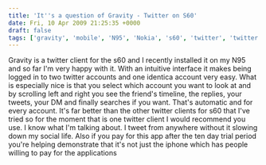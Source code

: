 ```yaml
---
title: 'It''s a question of Gravity - Twitter on S60'
date: Fri, 10 Apr 2009 21:25:35 +0000
draft: false
tags: ['gravity', 'mobile', 'N95', 'Nokia', 's60', 'twitter', 'twitter']
---
```


Gravity is a twitter client for the s60 and I recently installed it on my N95 and so far I'm very happy with it. With an intuitive interface it makes being logged in to two twitter accounts and one identica account very easy. What is especially nice is that you select which account you want to look at and by scrolling left and right you see the friend's timeline, the replies, your tweets, your DM and finally searches if you want. That's automatic and for every account. It's far better than the other twitter clients for s60 that I've tried so for the moment that is one twitter client I would recommend you use. I know what I'm talking about. I tweet from anywhere without it slowing down my social life. Also if you pay for this app after the ten day trial period you're helping demonstrate that it's not just the iphone which has people willing to pay for the applications